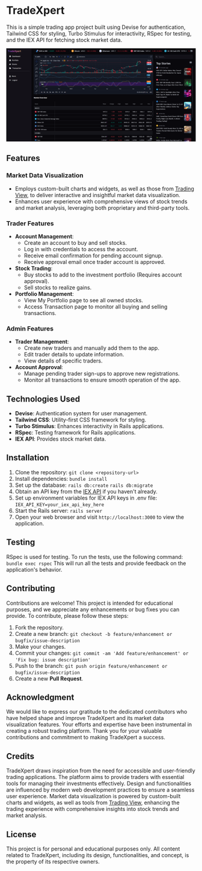 # TradeXpert

This is a simple trading app project built using Devise for authentication, Tailwind CSS for styling, Turbo Stimulus for interactivity, RSpec for testing, and the IEX API for fetching stock market data.

![TradeXpert Screenshot](app/assets/images/view.png)

## Features

### Market Data Visualization

- Employs custom-built charts and widgets, as well as those from [Trading View](https://www.tradingview.com/), to deliver interactive and insightful market data visualization.
- Enhances user experience with comprehensive views of stock trends and market analysis, leveraging both proprietary and third-party tools.

### Trader Features

- **Account Management**:
  - Create an account to buy and sell stocks.
  - Log in with credentials to access the account.
  - Receive email confirmation for pending account signup.
  - Receive approval email once trader account is approved.
- **Stock Trading**:
  - Buy stocks to add to the investment portfolio (Requires account approval).
  - Sell stocks to realize gains.
- **Portfolio Management**:
  - View My Portfolio page to see all owned stocks.
  - Access Transaction page to monitor all buying and selling transactions.

### Admin Features

- **Trader Management**:
  - Create new traders and manually add them to the app.
  - Edit trader details to update information.
  - View details of specific traders.
- **Account Approval**:
  - Manage pending trader sign-ups to approve new registrations.
  - Monitor all transactions to ensure smooth operation of the app.

## Technologies Used

- **Devise**: Authentication system for user management.
- **Tailwind CSS**: Utility-first CSS framework for styling.
- **Turbo Stimulus**: Enhances interactivity in Rails applications.
- **RSpec**: Testing framework for Rails applications.
- **IEX API**: Provides stock market data.

## Installation

1. Clone the repository: `git clone <repository-url>`
2. Install dependencies: `bundle install`
3. Set up the database: `rails db:create`
   `rails db:migrate`
4. Obtain an API key from the [IEX API](https://iexcloud.io/) if you haven't already.
5. Set up environment variables for IEX API keys in .env file: `IEX_API_KEY=your_iex_api_key_here`
6. Start the Rails server: `rails server`
7. Open your web browser and visit `http://localhost:3000` to view the application.

## Testing

RSpec is used for testing. To run the tests, use the following command: `bundle exec rspec`
This will run all the tests and provide feedback on the application's behavior.

## Contributing

Contributions are welcome! This project is intended for educational purposes, and we appreciate any enhancements or bug fixes you can provide. To contribute, please follow these steps:

1. Fork the repository.
2. Create a new branch: `git checkout -b feature/enhancement or bugfix/issue-description`
3. Make your changes.
4. Commit your changes: `git commit -am 'Add feature/enhancement' or 'Fix bug: issue description'`
5. Push to the branch: `git push origin feature/enhancement or bugfix/issue-description`
6. Create a new **Pull Request**.

## Acknowledgment

We would like to express our gratitude to the dedicated contributors who have helped shape and improve TradeXpert and its market data visualization features. Your efforts and expertise have been instrumental in creating a robust trading platform. Thank you for your valuable contributions and commitment to making TradeXpert a success.

## Credits

TradeXpert draws inspiration from the need for accessible and user-friendly trading applications. The platform aims to provide traders with essential tools for managing their investments effectively. Design and functionalities are influenced by modern web development practices to ensure a seamless user experience. Market data visualization is powered by custom-built charts and widgets, as well as tools from [Trading View](https://www.tradingview.com/), enhancing the trading experience with comprehensive insights into stock trends and market analysis.

## License

This project is for personal and educational purposes only. All content related to TradeXpert, including its design, functionalities, and concept, is the property of its respective owners.

